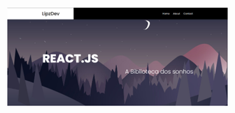 ![Preview](https://github.com/LipzDev/Primeiro-Site-ReactJs/blob/main/src/Assets/Images/preview.png)
